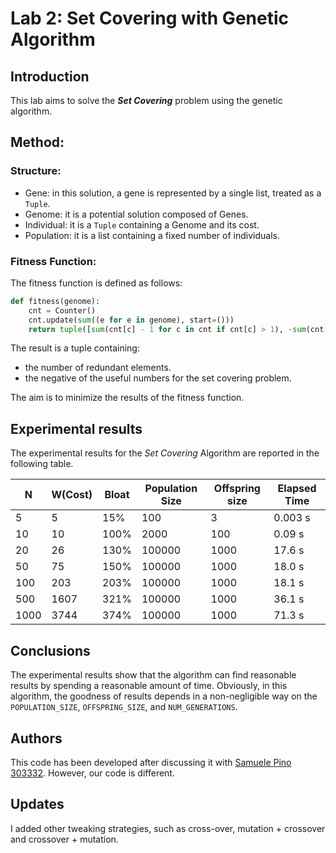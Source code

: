 # Lab 2: Set Covering with Genetic Algorithm

## Introduction

This lab aims to solve the **_Set Covering_** problem using the genetic algorithm.

## Method:

### Structure:

* Gene: in this solution, a gene is represented by a single list, treated as a `Tuple`.
* Genome: it is a potential solution composed of Genes.
* Individual: it is a `Tuple` containing a Genome and its cost.
* Population: it is a list containing a fixed number of individuals.

### Fitness Function:

The fitness function is defined as follows:

```python
def fitness(genome):
    cnt = Counter()
    cnt.update(sum((e for e in genome), start=()))
    return tuple([sum(cnt[c] - 1 for c in cnt if cnt[c] > 1), -sum(cnt[c] == 1 for c in cnt)])
```

The result is a tuple containing:

* the number of redundant elements.
* the negative of the useful numbers for the set covering problem.

The aim is to minimize the results of the fitness function.

## Experimental results

The experimental results for the _Set Covering_ Algorithm are reported in the following table.

| N | W(Cost) | Bloat | Population Size | Offspring size| Elapsed Time|
| --| ------- | -------- |------------- | ----------- |  ----------- |
|5 | 5 | 15% | 100 |3 | 0.003 s |
| 10 | 10 | 100% | 2000 | 100 | 0.09 s|
|20|26| 130% |100000 | 1000 |17.6 s|
|50|75| 150% |100000 | 1000 |18.0 s|
|100|203| 203% |100000| 1000| 18.1 s|
|500| 1607 | 321% | 100000| 1000| 36.1 s|
|1000| 3744 | 374% | 100000| 1000| 71.3 s|

## Conclusions

The experimental results show that the algorithm can find reasonable results by spending a reasonable amount of time. 
Obviously, in this algorithm, the goodness of results depends in a non-negligible way on the `POPULATION_SIZE`, `OFFSPRING_SIZE`, and `NUM_GENERATIONS`.

## Authors

This code has been developed after discussing it with [Samuele Pino 303332](https://github.com/samuelePino). However, our code is different.

## Updates

I added other tweaking strategies, such as cross-over, mutation + crossover and crossover + mutation.
